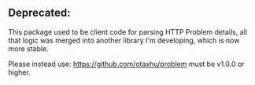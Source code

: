 ## Deprecated:
This package used to be client code for parsing HTTP Problem details, all that logic was merged into another library I'm developing, which is now more stable.

Please instead use: https://github.com/otaxhu/problem must be v1.0.0 or higher.
